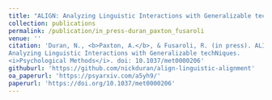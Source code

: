 ```yaml
---
title: "ALIGN: Analyzing Linguistic Interactions with Generalizable techNiques"
collection: publications
permalink: /publication/in_press-duran_paxton_fusaroli
venue: ''
citation: 'Duran, N., <b>Paxton, A.</b>, & Fusaroli, R. (in press). ALIGN:
Analyzing Linguistic Interactions with Generalizable techNiques.
<i>Psychological Methods</i>. doi: 10.1037/met0000206'
githuburl: 'https://github.com/nickduran/align-linguistic-alignment'
oa_paperurl: 'https://psyarxiv.com/a5yh9/'
paperurl: 'https://doi.org/10.1037/met0000206'
---
```

